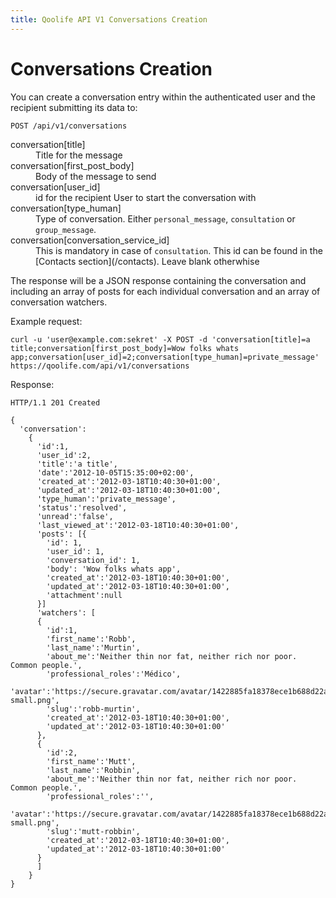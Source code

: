 ```yaml
---
title: Qoolife API V1 Conversations Creation
---
```


# Conversations Creation

You can create a conversation entry within the authenticated user and the recipient submitting its data to:

    POST /api/v1/conversations

<dl>
  <dt>conversation[title]</dt>
  <dd>Title for the message</dd>
  <dt>conversation[first_post_body]</dt>
  <dd>Body of the message to send</dd>
  <dt>conversation[user_id]</dt>
  <dd>id for the recipient User to start the conversation with</dd>
  <dt>conversation[type_human]</dt>
  <dd>Type of conversation. Either <code>personal_message</code>, <code>consultation</code> or <code>group_message</code>.</dd>
  <dt>conversation[conversation_service_id]</dt>
  <dd>This is mandatory in case of <code>consultation</code>. This id can be found in the [Contacts section](/contacts). Leave blank otherwhise</dd>
</dl>

The response will be a JSON response containing the conversation and including an array of posts for each individual conversation and an array of conversation watchers.

Example request:

    curl -u 'user@example.com:sekret' -X POST -d 'conversation[title]=a title;conversation[first_post_body]=Wow folks whats app;conversation[user_id]=2;conversation[type_human]=private_message' https://qoolife.com/api/v1/conversations

Response:

    HTTP/1.1 201 Created

    {
      'conversation':
        {
          'id':1,
          'user_id':2,
          'title':'a title',
          'date':'2012-10-05T15:35:00+02:00',
          'created_at':'2012-03-18T10:40:30+01:00',
          'updated_at':'2012-03-18T10:40:30+01:00',
          'type_human':'private_message',
          'status':'resolved',
          'unread':'false',
          'last_viewed_at':'2012-03-18T10:40:30+01:00',
          'posts': [{
            'id': 1,
            'user_id': 1,
            'conversation_id': 1,
            'body': 'Wow folks whats app',
            'created_at':'2012-03-18T10:40:30+01:00',
            'updated_at':'2012-03-18T10:40:30+01:00',
            'attachment':null
          }]
          'watchers': [
          {
            'id':1,
            'first_name':'Robb',
            'last_name':'Murtin',
            'about_me':'Neither thin nor fat, neither rich nor poor. Common people.',
            'professional_roles':'Médico',
            'avatar':'https://secure.gravatar.com/avatar/1422885fa18378ece1b688d22abd551f.jpg%3Fsize=48&d=https://qoolife.com/assets/icons/avatar-small.png',
            'slug':'robb-murtin',
            'created_at':'2012-03-18T10:40:30+01:00',
            'updated_at':'2012-03-18T10:40:30+01:00'
          },
          {
            'id':2,
            'first_name':'Mutt',
            'last_name':'Robbin',
            'about_me':'Neither thin nor fat, neither rich nor poor. Common people.',
            'professional_roles':'',
            'avatar':'https://secure.gravatar.com/avatar/1422885fa18378ece1b688d22abd551f.jpg%3Fsize=48&d=https://qoolife.com/assets/icons/avatar-small.png',
            'slug':'mutt-robbin',
            'created_at':'2012-03-18T10:40:30+01:00',
            'updated_at':'2012-03-18T10:40:30+01:00'
          }
          ]
        }
    }
